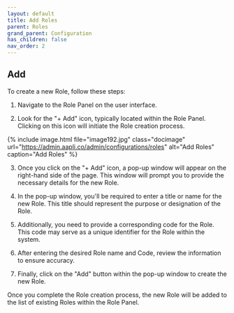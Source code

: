 ```yaml
---
layout: default
title: Add Roles
parent: Roles
grand_parent: Configuration
has_children: false
nav_order: 2
---
```


## Add
To create a new Role, follow these steps:

1. Navigate to the Role Panel on the user interface.

2. Look for the "+ Add" icon, typically located within the Role Panel. Clicking on this icon will initiate the Role creation process.

{% include image.html file="image192.jpg" class="docimage" url="https://admin.aapli.co/admin/configurations/roles" alt="Add Roles" caption="Add Roles" %}

3. Once you click on the "+ Add" icon, a pop-up window will appear on the right-hand side of the page. This window will prompt you to provide the necessary details for the new Role.

4. In the pop-up window, you'll be required to enter a title or name for the new Role. This title should represent the purpose or designation of the Role.

5. Additionally, you need to provide a corresponding code for the Role. This code may serve as a unique identifier for the Role within the system.

6. After entering the desired Role name and Code, review the information to ensure accuracy.

7. Finally, click on the "Add" button within the pop-up window to create the new Role.

Once you complete the Role creation process, the new Role will be added to the list of existing Roles within the Role Panel.